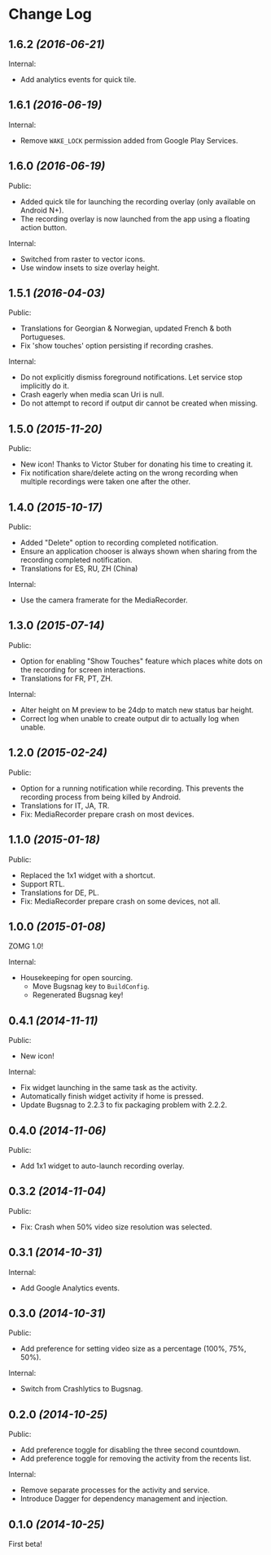 Change Log
==========

1.6.2 *(2016-06-21)*
--------------------

Internal:

 * Add analytics events for quick tile.


1.6.1 *(2016-06-19)*
--------------------

Internal:

 * Remove `WAKE_LOCK` permission added from Google Play Services.


1.6.0 *(2016-06-19)*
--------------------

Public:

 * Added quick tile for launching the recording overlay (only available on Android N+).
 * The recording overlay is now launched from the app using a floating action button.

Internal:

 * Switched from raster to vector icons.
 * Use window insets to size overlay height.


1.5.1 *(2016-04-03)*
--------------------

Public:

 * Translations for Georgian & Norwegian, updated French & both Portugueses.
 * Fix 'show touches' option persisting if recording crashes.

Internal:

 * Do not explicitly dismiss foreground notifications. Let service stop implicitly do it.
 * Crash eagerly when media scan Uri is null.
 * Do not attempt to record if output dir cannot be created when missing.


1.5.0 *(2015-11-20)*
--------------------

Public:

 * New icon! Thanks to Victor Stuber for donating his time to creating it.
 * Fix notification share/delete acting on the wrong recording when multiple recordings were taken one
   after the other.


1.4.0 *(2015-10-17)*
--------------------

Public:

 * Added "Delete" option to recording completed notification.
 * Ensure an application chooser is always shown when sharing from the recording completed notification.
 * Translations for ES, RU, ZH (China)

Internal:

 * Use the camera framerate for the MediaRecorder.


1.3.0 *(2015-07-14)*
--------------------

Public:

 * Option for enabling "Show Touches" feature which places white dots on the recording for screen
   interactions.
 * Translations for FR, PT, ZH.


Internal:

 * Alter height on M preview to be 24dp to match new status bar height.
 * Correct log when unable to create output dir to actually log when unable.


1.2.0 *(2015-02-24)*
--------------------

Public:

 * Option for a running notification while recording. This prevents the recording process from
   being killed by Android.
 * Translations for IT, JA, TR.
 * Fix: MediaRecorder prepare crash on most devices.


1.1.0 *(2015-01-18)*
--------------------

Public:

 * Replaced the 1x1 widget with a shortcut.
 * Support RTL.
 * Translations for DE, PL.
 * Fix: MediaRecorder prepare crash on some devices, not all.


1.0.0 *(2015-01-08)*
--------------------

ZOMG 1.0!

Internal:

 * Housekeeping for open sourcing.
   * Move Bugsnag key to `BuildConfig`.
   * Regenerated Bugsnag key!


0.4.1 *(2014-11-11)*
--------------------

Public:

 * New icon!

Internal:

 * Fix widget launching in the same task as the activity.
 * Automatically finish widget activity if home is pressed.
 * Update Bugsnag to 2.2.3 to fix packaging problem with 2.2.2.


0.4.0 *(2014-11-06)*
--------------------

Public:

 * Add 1x1 widget to auto-launch recording overlay.


0.3.2 *(2014-11-04)*
--------------------

Public:

 * Fix: Crash when 50% video size resolution was selected.


0.3.1 *(2014-10-31)*
--------------------

Internal:

 * Add Google Analytics events.


0.3.0 *(2014-10-31)*
--------------------

Public:

 * Add preference for setting video size as a percentage (100%, 75%, 50%).

Internal:

 * Switch from Crashlytics to Bugsnag.


0.2.0 *(2014-10-25)*
--------------------

Public:

 * Add preference toggle for disabling the three second countdown.
 * Add preference toggle for removing the activity from the recents list.

Internal:

 * Remove separate processes for the activity and service.
 * Introduce Dagger for dependency management and injection.


0.1.0 *(2014-10-25)*
--------------------

First beta!
